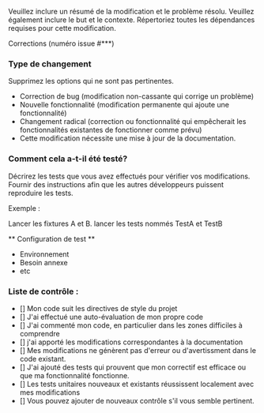 Veuillez inclure un résumé de la modification et le problème résolu. Veuillez également inclure le but et le contexte. Répertoriez toutes les dépendances requises pour cette modification.

Corrections (numéro issue #***)

### Type de changement

Supprimez les options qui ne sont pas pertinentes.

- Correction de bug (modification non-cassante qui corrige un problème)
- Nouvelle fonctionnalité (modification permanente qui ajoute une fonctionnalité)
- Changement radical (correction ou fonctionnalité qui empêcherait les fonctionnalités existantes de fonctionner comme prévu)
- Cette modification nécessite une mise à jour de la documentation.

### Comment cela a-t-il été testé?

Décrirez les tests que vous avez effectués pour vérifier vos modifications. Fournir des instructions afin que les autres développeurs puissent reproduire les tests.

Exemple :

Lancer les fixtures A et B.
lancer les tests nommés TestA et TestB

** Configuration de test **
* Environnement
* Besoin annexe
* etc

### Liste de contrôle :

- [] Mon code suit les directives de style du projet
- [] J'ai effectué une auto-évaluation de mon propre code
- [] J'ai commenté mon code, en particulier dans les zones difficiles à comprendre
- [] j'ai apporté les modifications correspondantes à la documentation
- [] Mes modifications ne génèrent pas d'erreur ou d'avertissment dans le code existant.
- [] J'ai ajouté des tests qui prouvent que mon correctif est efficace ou que ma fonctionnalité fonctionne.
- [] Les tests unitaires nouveaux et existants réussissent localement avec mes modifications
- [] Vous pouvez ajouter de nouveaux contrôle s'il vous semble pertinent.